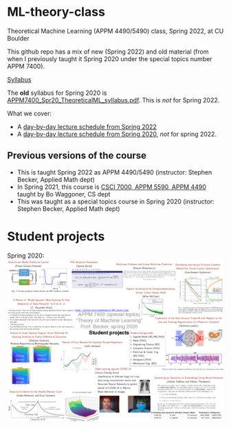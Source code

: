 # ML-theory-class
Theoretical Machine Learning (APPM 4490/5490) class, Spring 2022, at CU Boulder

This github repo has a mix of new (Spring 2022) and old material (from when I previously taught it Spring 2020 under the special topics number APPM 7400).

[Syllabus](syllabus.md)

The **old** syllabus for Spring 2020 is [APPM7400_Spr20_TheoreticalML_syllabus.pdf](APPM7400_Spr20_TheoreticalML_syllabus.pdf).  This is *not* for Spring 2022.

What we cover:
- A [day-by-day lecture schedule from Spring 2022](Lectures.md)
- A [day-by-day lecture schedule from Spring 2020](Lectures2020.md), *not* for spring 2022.

## Previous versions of the course
- This is taught Spring 2022 as APPM 4490/5490 (instructor: Stephen Becker, Applied Math dept)
- In Spring 2021, this course is [CSCI 7000, APPM 5590, APPM 4490](https://www.bowaggoner.com/courses/2021/learning-theory/) taught by Bo Waggoner, CS dept
- This was taught as a special topics course in Spring 2020 (instructor: Stephen Becker, Applied Math dept)

# Student projects

Spring 2020:
[![image for spring 2020](SlideshowAllPresentations_7400Spr20_MLTheory.jpg)](SlideshowAllPresentations_7400Spr20_MLTheory.pdf)
